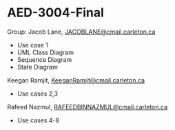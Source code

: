 # AED-3004-Final

Group: 
Jacob Lane, JACOBLANE@cmail.carleton.ca
- Use case 1
- UML Class Diagram
- Sequence Diagram
- State Diagram
  
Keegan Ramjit, KeeganRamjit@cmail.carleton.ca
- Use cases 2,3
  
Rafeed Nazmul, RAFEEDBINNAZMUL@cmail.carleton.ca
- Use cases 4-8



